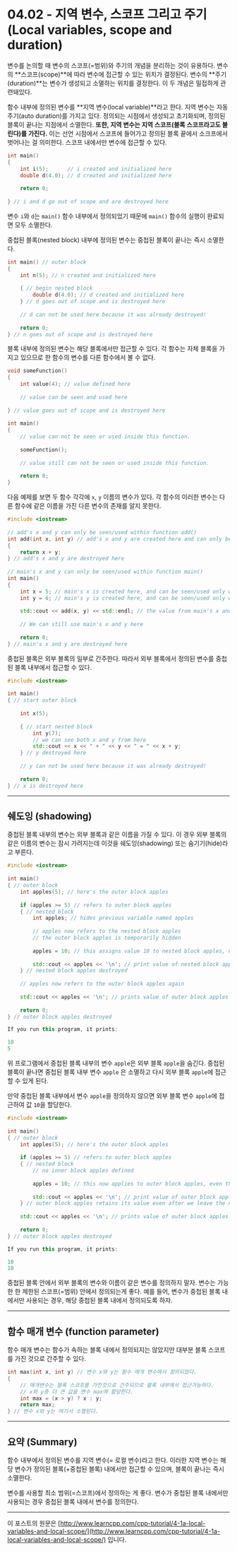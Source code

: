 # 04.02 - 지역 변수, 스코프 그리고 주기 (Local variables, scope and duration)

변수를 논의할 때 변수의 스코프(=범위)와 주기의 개념을 분리하는 것이 유용하다. 변수의 **스코프(scope)**에 따라 변수에 접근할 수 있는 위치가 결정된다. 변수의 **주기(duration)**는 변수가 생성되고 소멸하는 위치를 결정한다. 이 두 개념은 밀접하게 관련돼있다.

함수 내부에 정의된 변수를 **지역 변수(local variable)**라고 한다. 지역 변수는 자동 주기(auto duration)를 가지고 있다. 정의되는 시점에서 생성되고 초기화되며, 정의된 블록이 끝나는 지점에서 소멸한다. **또한, 지역 변수는 지역 스코프(블록 스코프라고도 불린다)를 가진다.** 이는 선언 시점에서 스코프에 들어가고 정의된 블록 끝에서 소크프에서 벗어나는 걸 의미한다. 스코프 내에서만 변수에 접근할 수 있다.

```cpp
int main()
{
    int i(5);      // i created and initialized here
    double d(4.0); // d created and initialized here
 
    return 0;
 
} // i and d go out of scope and are destroyed here
```

변수 `i`와 `d`는 `main()` 함수 내부에서 정의되었기 때문에 `main()` 함수의 실행이 완료되면 모두 소멸한다.

중첩된 블록(nested block) 내부에 정의된 변수는 중첩된 블록이 끝나는 즉시 소멸한다.

```cpp
int main() // outer block
{
    int n(5); // n created and initialized here
 
    { // begin nested block
        double d(4.0); // d created and initialized here
    } // d goes out of scope and is destroyed here
 
    // d can not be used here because it was already destroyed!
 
    return 0;
} // n goes out of scope and is destroyed here
```

블록 내부에 정의된 변수는 해당 블록에서만 접근할 수 있다. 각 함수는 자체 블록을 가지고 있으므로 한 함수의 변수를 다른 함수에서 볼 수 없다.

```cpp
void someFunction()
{
    int value(4); // value defined here
 
    // value can be seen and used here
 
} // value goes out of scope and is destroyed here
 
int main()
{
    // value can not be seen or used inside this function.
 
    someFunction();
 
    // value still can not be seen or used inside this function.
 
    return 0;
}
```

다음 예제를 보면 두 함수 각각에  `x`, `y` 이름의 변수가 있다. 각 함수의 이러한 변수는 다른 함수에 같은 이름을 가진 다른 변수의 존재를 알지 못한다.

```cpp
#include <iostream>
 
// add's x and y can only be seen/used within function add() 
int add(int x, int y) // add's x and y are created here and can only be seen/used within add() after this point
{
    return x + y;
} // add's x and y are destroyed here
 
// main's x and y can only be seen/used within function main() 
int main()
{
    int x = 5; // main's x is created here, and can be seen/used only within main() after this point
    int y = 6; // main's y is created here, and can be seen/used only within main() after this point
 
    std::cout << add(x, y) << std::endl; // the value from main's x and y are copied into add's x and y
 
    // We can still use main's x and y here
 
    return 0;
} // main's x and y are destroyed here
```

중첩된 블록은 외부 블록의 일부로 간주한다. 따라서 외부 블록에서 정의된 변수를 중첩된 블록 내부에서 접근할 수 있다.

```cpp
#include <iostream>
 
int main()
{ // start outer block
 
    int x(5);
 
    { // start nested block
        int y(7);
        // we can see both x and y from here
        std::cout << x << " + " << y << " = " << x + y;
    } // y destroyed here
 
    // y can not be used here because it was already destroyed!
 
    return 0;
} // x is destroyed here
```

---

## 쉐도잉 (shadowing)

중첩된 블록 내부의 변수는 외부 블록과 같은 이름을 가질 수 있다. 이 경우 외부 블록의 같은 이름의 변수는 잠시 가려지는데 이것을 쉐도잉(shadowing) 또는 숨기기(hide)라고 부른다.

```cpp
#include <iostream>
 
int main()
{ // outer block
    int apples(5); // here's the outer block apples
 
    if (apples >= 5) // refers to outer block apples
    { // nested block
        int apples; // hides previous variable named apples
 
        // apples now refers to the nested block apples
        // the outer block apples is temporarily hidden
 
        apples = 10; // this assigns value 10 to nested block apples, not outer block apples
 
        std::cout << apples << '\n'; // print value of nested block apples
    } // nested block apples destroyed
 
    // apples now refers to the outer block apples again
 
    std::cout << apples << '\n'; // prints value of outer block apples
 
    return 0;
} // outer block apples destroyed

If you run this program, it prints:

10
5
```

위 프로그램에서 중첩된 블록 내부의 변수 `apple`은 외부 블록 `apple`을 숨긴다. 중첩된 블록이 끝나면 중첩된 블록 내부 변수 `apple` 은 소멸하고 다시 외부 블록 `apple`에 접근할 수 있게 된다.

만약 중첩된 블록 내부에서 변수 `apple`을 정의하지 않으면 외부 블록 변수 `apple`에 접근하여 값 `10`을 할당한다.

```cpp
#include <iostream>
 
int main()
{ // outer block
    int apples(5); // here's the outer block apples
 
    if (apples >= 5) // refers to outer block apples
    { // nested block
        // no inner block apples defined
 
        apples = 10; // this now applies to outer block apples, even though we're in an inner block
 
        std::cout << apples << '\n'; // print value of outer block apples
    } // outer block apples retains its value even after we leave the nested block
 
    std::cout << apples << '\n'; // prints value of outer block apples
 
    return 0;
} // outer block apples destroyed

If you run this program, it prints:

10
10
```

중첩된 블록 안에서 외부 블록의 변수와 이름이 같은 변수를 정의하지 말자. 변수는 가능한 한 제한된 스코프(=범위) 안에서  정의되는게 좋다. 예를 들어, 변수가 중첩된 블록 내에서만 사용되는 경우, 해당 중첩된 블록 내에서 정의되도록 하자.

---

## 함수 매개 변수 (function parameter)

함수 매개 변수는 함수가 속하는 블록 내에서 정의되지는 않았지만 대부분 블록 스코프를 가진 것으로 간주할 수 있다.

```cpp
int max(int x, int y) // 변수 x와 y는 함수 매개 변수에서 정의되었다.
{
    // 매개변수는 블록 스코프를 가진것으로 간주되므로 블록 내부에서 접근가능하다.
    // x와 y중 더 큰 값을 변수 max에 할당한다.
    int max = (x > y) ? x : y;
    return max;
} // 변수 x와 y는 여기서 소멸된다.
```

---

## 요약 (Summary)

함수 내부에서 정의된 변수를 지역 변수(= 로컬 변수)라고 한다. 이러한 지역 변수는 해당 변수가 정의된 블록(+중첩된 블록) 내에서만 접근할 수 있으며, 블록이 끝나는 즉시 소멸한다.

변수를 사용할 최소 범위(=스코프)에서 정의하는 게 좋다. 변수가 중첩된 블록 내에서만 사용되는 경우 중첩된 블록 내에서 변수를 정의한다.

---

이 포스트의 원문은 [http://www.learncpp.com/cpp-tutorial/4-1a-local-variables-and-local-scope/](http://www.learncpp.com/cpp-tutorial/4-1a-local-variables-and-local-scope/) 입니다.